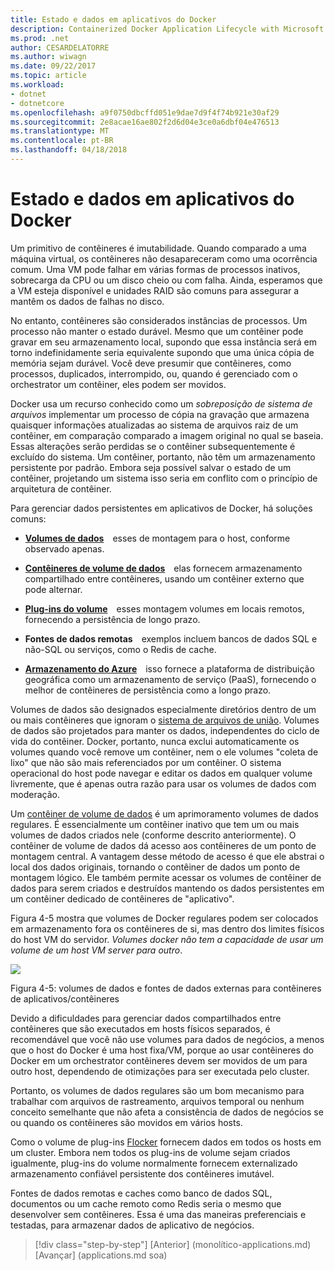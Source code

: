 ```yaml
---
title: Estado e dados em aplicativos do Docker
description: Containerized Docker Application Lifecycle with Microsoft Platform and Tools (Ciclo de vida de aplicativo do Docker em contêineres com a plataforma e as ferramentas da Microsoft)
ms.prod: .net
author: CESARDELATORRE
ms.author: wiwagn
ms.date: 09/22/2017
ms.topic: article
ms.workload:
- dotnet
- dotnetcore
ms.openlocfilehash: a9f0750dbcffd051e9dae7d9f4f74b921e30af29
ms.sourcegitcommit: 2e8acae16ae802f2d6d04e3ce0a6dbf04e476513
ms.translationtype: MT
ms.contentlocale: pt-BR
ms.lasthandoff: 04/18/2018
---
```

# <a name="state-and-data-in-docker-applications"></a>Estado e dados em aplicativos do Docker

Um primitivo de contêineres é imutabilidade. Quando comparado a uma máquina virtual, os contêineres não desapareceram como uma ocorrência comum. Uma VM pode falhar em várias formas de processos inativos, sobrecarga da CPU ou um disco cheio ou com falha. Ainda, esperamos que a VM esteja disponível e unidades RAID são comuns para assegurar a mantêm os dados de falhas no disco.

No entanto, contêineres são considerados instâncias de processos. Um processo não manter o estado durável. Mesmo que um contêiner pode gravar em seu armazenamento local, supondo que essa instância será em torno indefinidamente seria equivalente supondo que uma única cópia de memória sejam durável. Você deve presumir que contêineres, como processos, duplicados, interrompido, ou, quando é gerenciado com o orchestrator um contêiner, eles podem ser movidos.

Docker usa um recurso conhecido como um *sobreposição de sistema de arquivos* implementar um processo de cópia na gravação que armazena quaisquer informações atualizadas ao sistema de arquivos raiz de um contêiner, em comparação comparado a imagem original no qual se baseia. Essas alterações serão perdidas se o contêiner subsequentemente é excluído do sistema. Um contêiner, portanto, não têm um armazenamento persistente por padrão. Embora seja possível salvar o estado de um contêiner, projetando um sistema isso seria em conflito com o princípio de arquitetura de contêiner.

Para gerenciar dados persistentes em aplicativos de Docker, há soluções comuns:

-   [**Volumes de dados**](https://docs.docker.com/engine/tutorials/dockervolumes/) esses de montagem para o host, conforme observado apenas.

-   [**Contêineres de volume de dados**](https://docs.docker.com/engine/tutorials/dockervolumes/#/creating-and-mounting-a-data-volume-container) elas fornecem armazenamento compartilhado entre contêineres, usando um contêiner externo que pode alternar.

-   [**Plug-ins do volume**](https://docs.docker.com/engine/tutorials/dockervolumes/#/mount-a-shared-storage-volume-as-a-data-volume) esses montagem volumes em locais remotos, fornecendo a persistência de longo prazo.

-   **Fontes de dados remotas** exemplos incluem bancos de dados SQL e não-SQL ou serviços, como o Redis de cache.

-   [**Armazenamento do Azure**](https://docs.microsoft.com/azure/storage/) isso fornece a plataforma de distribuição geográfica como um armazenamento de serviço (PaaS), fornecendo o melhor de contêineres de persistência como a longo prazo.

Volumes de dados são designados especialmente diretórios dentro de um ou mais contêineres que ignoram o [sistema de arquivos de união](https://docs.docker.com/v1.8/reference/glossary#union-file-system). Volumes de dados são projetados para manter os dados, independentes do ciclo de vida do contêiner. Docker, portanto, nunca exclui automaticamente os volumes quando você remove um contêiner, nem o ele volumes "coleta de lixo" que não são mais referenciados por um contêiner. O sistema operacional do host pode navegar e editar os dados em qualquer volume livremente, que é apenas outra razão para usar os volumes de dados com moderação.

Um [contêiner de volume de dados](https://docs.docker.com/v1.8/userguide/dockervolumes/) é um aprimoramento volumes de dados regulares. É essencialmente um contêiner inativo que tem um ou mais volumes de dados criados nele (conforme descrito anteriormente). O contêiner de volume de dados dá acesso aos contêineres de um ponto de montagem central. A vantagem desse método de acesso é que ele abstrai o local dos dados originais, tornando o contêiner de dados um ponto de montagem lógico. Ele também permite acessar os volumes de contêiner de dados para serem criados e destruídos mantendo os dados persistentes em um contêiner dedicado de contêineres de "aplicativo".

Figura 4-5 mostra que volumes de Docker regulares podem ser colocados em armazenamento fora os contêineres de si, mas dentro dos limites físicos do host VM do servidor. *Volumes docker não tem a capacidade de usar um volume de um host VM server para outro*.

![](./media/image5.png)

Figura 4-5: volumes de dados e fontes de dados externas para contêineres de aplicativos/contêineres

Devido a dificuldades para gerenciar dados compartilhados entre contêineres que são executados em hosts físicos separados, é recomendável que você não use volumes para dados de negócios, a menos que o host do Docker é uma host fixa/VM, porque ao usar contêineres do Docker em um orchestrator contêineres devem ser movidos de um para outro host, dependendo de otimizações para ser executada pelo cluster.

Portanto, os volumes de dados regulares são um bom mecanismo para trabalhar com arquivos de rastreamento, arquivos temporal ou nenhum conceito semelhante que não afeta a consistência de dados de negócios se ou quando os contêineres são movidos em vários hosts.

Como o volume de plug-ins [Flocker](https://clusterhq.com/flocker/) fornecem dados em todos os hosts em um cluster. Embora nem todos os plug-ins de volume sejam criados igualmente, plug-ins do volume normalmente fornecem externalizado armazenamento confiável persistente dos contêineres imutável.

Fontes de dados remotas e caches como banco de dados SQL, documentos ou um cache remoto como Redis seria o mesmo que desenvolver sem contêineres. Essa é uma das maneiras preferenciais e testadas, para armazenar dados de aplicativo de negócios.


>[!div class="step-by-step"]
[Anterior] (monolítico-applications.md) [Avançar] (applications.md soa)
